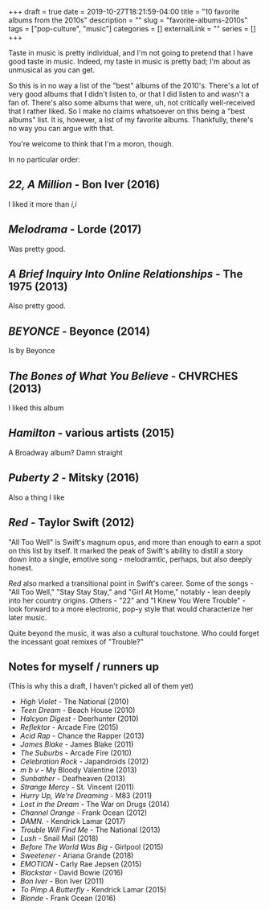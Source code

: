 +++ 
draft = true
date = 2019-10-27T18:21:59-04:00
title = "10 favorite albums from the 2010s"
description = ""
slug = "favorite-albums-2010s" 
tags = ["pop-culture", "music"]
categories = []
externalLink = ""
series = []
+++

Taste in music is pretty individual, and I'm not going 
to pretend that I have good taste in music. Indeed, my 
taste in music is pretty bad; I'm about as unmusical as 
you can get.

So this is in no way a list of the "best" albums of the 
2010's. There's a lot of very good albums that I didn't 
listen to, or that I did listen to and wasn't a fan of. 
There's also some albums that were, uh, not critically 
well-received that I rather liked. So I make no claims
whatsoever on this being a "best albums" list. It is,
however, a list of my favorite albums. Thankfully, there's
no way you can argue with that.

You're welcome to think that I'm a moron, though.

In no particular order:

## _22, A Million_ - Bon Iver (2016) ##

I liked it more than _i,i_

## _Melodrama_ - Lorde (2017) ##

Was pretty good.

## _A Brief Inquiry Into Online Relationships_ - The 1975 (2013) ##

Also pretty good.

## _BEYONCE_ - Beyonce (2014) ##

Is by Beyonce

## _The Bones of What You Believe_ - CHVRCHES (2013) ##

I liked this album

## _Hamilton_ - various artists (2015) ##

A Broadway album? Damn straight

## _Puberty 2_ - Mitsky (2016) ##

Also a thing I like

## _Red_ - Taylor Swift (2012) ##

"All Too Well" is Swift's magnum opus, and more than enough
to earn a spot on this list by itself. It marked the peak of 
Swift's ability to distill a story down into a single, emotive
song - melodramtic, perhaps, but also deeply honest.

_Red_ also marked a transitional point in Swift's career. 
Some of the songs - "All Too Well," "Stay Stay Stay," and 
"Girl At Home," notably - lean deeply into her country origins.
Others - "22" and "I Knew You Were Trouble" - look forward to 
a more electronic, pop-y style that would characterize her later 
music.

Quite beyond the music, it was also a cultural touchstone. 
Who could forget the incessant goat remixes of "Trouble?"


## Notes for myself / runners up

(This is why this a draft, I haven't picked all of them yet) 

* _High Violet_ - The National (2010)
* _Teen Dream_ - Beach House (2010)
* _Halcyon Digest_ - Deerhunter (2010)
* _Reflektor_ - Arcade Fire (2015)
* _Acid Rap_ - Chance the Rapper (2013)
* _James Blake_ - James Blake (2011)
* _The Suburbs_ - Arcade Fire (2010)
* _Celebration Rock_ - Japandroids (2012)
* _m b v_ - My Bloody Valentine (2013)
* _Sunbather_ - Deafheaven (2013)
* _Strange Mercy_ - St. Vincent (2011)
* _Hurry Up, We're Dreaming_ - M83 (2011)
* _Lost in the Dream_ - The War on Drugs (2014)
* _Channel Orange_ - Frank Ocean (2012)
* _DAMN._ - Kendrick Lamar (2017)
* _Trouble Will Find Me_ - The National (2013)
* _Lush_ - Snail Mail (2018)
* _Before The World Was Big_ - Girlpool (2015)
* _Sweetener_ - Ariana Grande (2018)
* _EMOTION_ - Carly Rae Jepsen (2015)
* _Blackstar_ - David Bowie (2016)
* _Bon Iver_ - Bon Iver (2011)
* _To Pimp A Butterfly_ - Kendrick Lamar (2015)
* _Blonde_ - Frank Ocean (2016)
